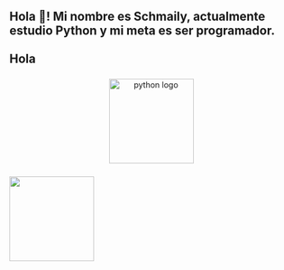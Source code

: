 <h2 align="left">Hola 👋! Mi nombre es Schmaily, actualmente estudio Python y mi meta es ser programador.<br><br>Hola</h2>

###

<div align="center">
  <img src="https://cdn.jsdelivr.net/gh/devicons/devicon/icons/python/python-original.svg" height="150" alt="python logo"  />
</div>

###


###

<img align="center" height="150" src="https://i0.wp.com/www.gibizilla.com.br/wp-content/uploads/2023/01/This_Is_Fine_01.jpg?w=1630&ssl=1"  />

###

###
